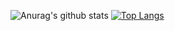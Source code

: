 ![Anurag's github stats](https://github-readme-stats.vercel.app/api?username=JunYeopKim1999&count_private=true&&show_icons=true&&theme=radical)
[![Top Langs](https://github-readme-stats.vercel.app/api/top-langs/?username=anuraghazra)](https://github.com/anuraghazra/github-readme-stats)
